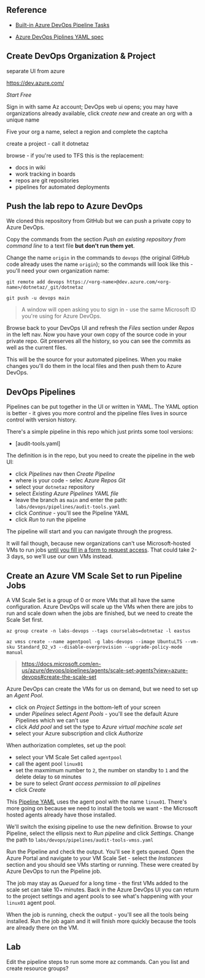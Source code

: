 
## Reference

- [Built-in Azure DevOps Pipeline Tasks](https://docs.microsoft.com/en-us/azure/devops/pipelines/tasks/?view=azure-devops)

- [Azure DevOps Piplines YAML spec](https://docs.microsoft.com/en-us/azure/devops/pipelines/yaml-schema/?view=azure-pipelines)

## Create DevOps Organization & Project

separate UI from azure

https://dev.azure.com/

_Start Free_

Sign in with same Az account; DevOps web ui opens; you may have organizations already available, click _create new_ and create an org with a unique name

Five your org a name, select a region and complete the captcha

create a project - call it dotnetaz

browse - if you're used to TFS this is the replacement:

- docs in wiki
- work tracking in boards
- repos are git repositories
- pipelines for automated deployments


## Push the lab repo to Azure DevOps

We cloned this repository from GitHub but we can push a private copy to Azure DevOps.

Copy the commands from the section _Push an existing repository from command line_ to a text file **but don't run them yet**.

Change the name `origin` in the commands to `devops` (the original GitHub code already uses the name `origin`); so the commands will look like this - you'll need your own organization name:

```
git remote add devops https://<org-name>@dev.azure.com/<org-name>/dotnetaz/_git/dotnetaz

git push -u devops main
```

> A window will open asking you to sign in - use the same Microsoft ID you're using for Azure DevOps. 

Browse back to your DevOps UI and refresh the _Files_ section under _Repos_ in the left nav. Now you have your own copy of the source code in your private repo. Git preserves all the history, so you can see the commits as well as the current files.

This will be the source for your automated pipelines. When you make changes you'll do them in the local files and then push them to Azure DevOps.

## DevOps Pipelines

Pipelines can be put together in the UI or written in YAML. The YAML option is better - it gives you more control and the pipeline files lives in source control with version history.

There's a simple pipeline in this repo which just prints some tool versions:

- [audit-tools.yaml]

The definition is in the repo, but you need to create the pipeline in the web UI:

- click _Pipelines_ nav then _Create Pipeline_
- where is your code - selec _Azure Repos Git_
- select your `dotnetaz` repository
- select _Existing Azure Pipelines YAML file_
- leave the branch as `main` and enter the path: `labs/devops/pipelines/audit-tools.yaml`
- click _Continue_ - you'll see the Pipeline YAML
- click _Run_ to run the pipeline

The pipeline will start and you can navigate through the progress.

It will fail though, because new organizations can't use Microsoft-hosted VMs to run jobs [until you fill in a form to request access](https://docs.microsoft.com/en-us/azure/devops/pipelines/agents/hosted?view=azure-devops&tabs=yaml#capabilities-and-limitations). That could take 2-3 days, so we'll use our own VMs instead.


## Create an Azure VM Scale Set to run Pipeline Jobs

A VM Scale Set is a group of 0 or more VMs that all have the same configuration. Azure DevOps will scale up the VMs when there are jobs to run and scale down when the jobs are finished, but we need to create the Scale Set first.

```
az group create -n labs-devops --tags courselabs=dotnetaz -l eastus
```


```
az vmss create --name agentpool -g labs-devops --image UbuntuLTS --vm-sku Standard_D2_v3 --disable-overprovision --upgrade-policy-mode manual
```

> https://docs.microsoft.com/en-us/azure/devops/pipelines/agents/scale-set-agents?view=azure-devops#create-the-scale-set



Azure DevOps can create the VMs for us on demand, but we need to set up an _Agent Pool_.

- click on _Project Settings_ in the bottom-left of your screen
- under _Pipelines_ select _Agent Pools_  - you'll see the default Azure Pipelines which we can't use
- click _Add pool_ and set the type to _Azure virtual machine scale set_
- select your Azure subscription and click _Authorize_

When authorization completes, set up the pool:

- select your VM Scale Set called `agentpool`
- call the agent pool `linux01`
- set the maxmimum number to `2`, the number on standby to `1` and the delete delay to `60` minutes
- be sure to select _Grant access permission to all pipelines_
- click _Create_

This [Pipeline YAML]() uses the agent pool with the name `linux01`. There's more going on because we need to install the tools we want - the Microsoft hosted agents already have those installed.

We'll switch the exising pipeline to use the new definition. Browse to your Pipeline, select the ellipsis next to _Run pipeline_ and click _Settings_. Change the path to `labs/devops/pipelines/audit-tools-vmss.yaml`

Run the Pipeline and check the output. You'll see it gets queued. Open the Azure Portal and navigate to your VM Scale Set - select the _Instances_ section and you should see VMs starting or running. These were created by Azure DevOps to run the Pipeline job.

The job may stay as _Queued_ for a long time - the first VMs added to the scale set can take 10+ minutes. Back in the Azure DevOps UI you can return to the project settings and agent pools to see what's happening with your `linux01` agent pool.

When the job is running, check the output - you'll see all the tools being installed. Run the job again and it will finish more quickly because the tools are already there on the VM.

## Lab

Edit the pipeline steps to run some more az commands. Can you list and create resource groups?

